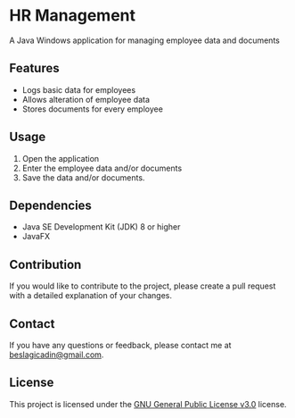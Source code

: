 <h1>HR Management</h1>

<p>A Java Windows application for managing employee data and documents</p>

<h2>Features</h2>
<ul>
  <li>Logs basic data for employees</li>
  <li>Allows alteration of employee data</li>
  <li>Stores documents for every employee</li>
</ul>

<h2>Usage</h2>
<ol>
  <li>Open the application</li>
  <li>Enter the employee data and/or documents</li>
  <li>Save the data and/or documents.</li>
</ol>

<h2>Dependencies</h2>
<ul>
  <li>Java SE Development Kit (JDK) 8 or higher</li>
  <li>JavaFX</li>
</ul>

<h2>Contribution</h2>
<p>If you would like to contribute to the project, please create a pull request with a detailed explanation of your changes.</p>

<h2>Contact</h2>
<p>If you have any questions or feedback, please contact me at <a href="mailto:beslagicadin@gmail.com">beslagicadin@gmail.com</a>.</p>

<h2>License</h2>
<p>This project is licensed under the <a href="https://github.com/username/TipCalculator/blob/master/LICENSE">GNU General Public License v3.0</a> license.</p>
